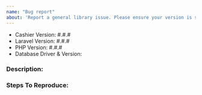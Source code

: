 ```yaml
---
name: "Bug report"
about: 'Report a general library issue. Please ensure your version is still supported: https://laravel.com/docs/releases#support-policy'
---
```


- Cashier Version: #.#.#
- Laravel Version: #.#.#
- PHP Version: #.#.#
- Database Driver & Version:

### Description:


### Steps To Reproduce:

<!-- If possible, please provide a GitHub repository to demonstrate your issue -->
<!-- laravel new bug-report --github="--public" -->

